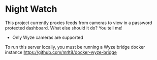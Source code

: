 # Night Watch

This project currently proxies feeds from cameras to view in a password protected dashboard. What else should it do? You
tell me!

- Only Wyze cameras are supported

To run this server locally, you must be running a Wyze bridge docker instance
https://github.com/mrlt8/docker-wyze-bridge
